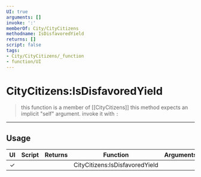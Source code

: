 ```yaml
---
UI: true
arguments: []
invoke: ':'
memberOf: City/CityCitizens
methodname: IsDisfavoredYield
returns: []
script: false
tags:
- City/CityCitizens/_function
- function/UI
---
```

# CityCitizens:IsDisfavoredYield
> this function is a member of [[CityCitizens]]
> this method expects an implicit "self" argument. invoke it with `:`
-----
## Usage
|  UI | Script | Returns | Function | Arguments |
|:---:|:------:|-------:|:--------:|:---------|
|✓| ||CityCitizens:IsDisfavoredYield||

